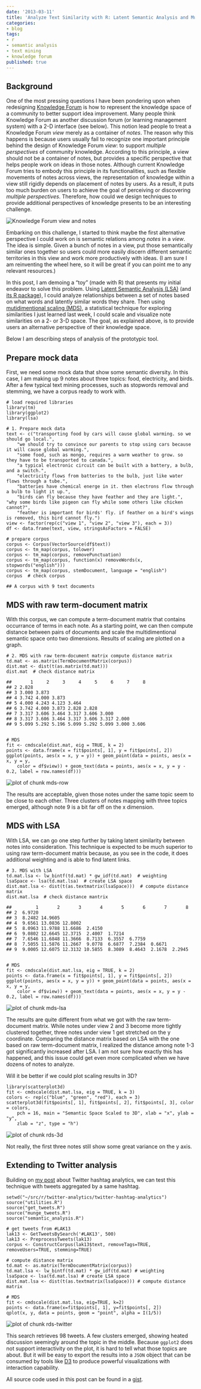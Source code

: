 ```yaml
---
date: '2013-03-11'
title: 'Analyze Text Similarity with R: Latent Semantic Analysis and Multidimentional Scaling'
categories:
- blog
tags:
- r
- semantic analysis
- text mining
- knowledge forum
published: true
---
```


## Background

One of the most pressing questions I have been pondering upon when
redesigning [Knowledge Forum](http://www.knowledgeforum.com/) is how to
represent the knowledge space of a community to better support idea
improvement. Many people think Knowledge Forum as another discussion
forum (or learning management system) with a 2-D interface (see below).
This notion lead people to treat a Knowledge Forum *view* merely as a
container of *notes*. The reason why this happens is because users
usually fail to recognize one important principle behind the design of
Knowledge Forum *view*: to support *multiple perspectives* of community
knowledge. According to this principle, a view should not be a container
of notes, but provides a specific perspective that helps people work on
ideas in those notes. Although current Knowledge Forum tries to embody
this principle in its functionalities, such as flexible movements of
notes across views, the representation of knowledge within a view still
rigidly depends on placement of notes by users. As a result, it puts too
much burden on users to achieve the goal of perceiving or discovering
*multiple perspectives*. Therefore, how could we design techniques to
provide additional perspectives of knowledge presents to be an
interesting challenge.

![Knowledge Forum view and
notes](http://www.knowledgeforum.com/Kforum/Images/Pic2_4_6.jpg)

Embarking on this challenge, I started to think maybe the first
alternative perspective I could work on is semantic relations among
*notes* in a *view*. The idea is simple. Given a bunch of notes in a
view, put those semantically similar ones together so users could more
easily discern different semantic territories in this view and work more
productively with ideas. (I am sure I am reinventing the wheel here, so
it will be great if you can point me to any relevant resources.)

In this post, I am demoing a “toy” (made with R) that presents my
initial endeavor to solve this problem. Using [Latent Semantic Analysis
(LSA)](http://en.wikipedia.org/wiki/Latent_semantic_analysis) (and [its
R package](http://cran.r-project.org/web/packages/lsa/index.html)), I
could analyze relationships between a set of notes based on what words
and latently similar words they share. Then using [mutidimentional
scaling (MDS)](http://en.wikipedia.org/wiki/Multidimensional_scaling), a
statistical technique for exploring similarities I just learned last
week, I could scale and visualize note similarities on a 2- or 3-D
space. The goal, as explained above, is to provide users an alternative
perspective of their knowledge space.

Below I am describing steps of analysis of the prototypic tool.

## Prepare mock data

First, we need some mock data that show some semantic diversity. In this
case, I am making up 9 notes about three topics: food, electricity, and
birds. After a few typical text mining processes, such as stopwords
removal and stemming, we have a corpus ready to work with.

    # load required libraries
    library(tm)
    library(ggplot2)
    library(lsa)

    # 1. Prepare mock data
    text <- c("transporting food by cars will cause global warming. so we should go local.",
        "we should try to convince our parents to stop using cars because it will cause global warming.",
        "some food, such as mongo, requires a warm weather to grow. so they have to be transported to canada.",
        "a typical electronic circuit can be built with a battery, a bulb, and a switch.",
        "electricity flows from batteries to the bulb, just like water flows through a tube.",
        "batteries have chemical energe in it. then electrons flow through a bulb to light it up.",
        "birds can fly because they have feather and they are light.", "why some birds like pigeon can fly while some others like chicken cannot?",
        "feather is important for birds' fly. if feather on a bird's wings is removed, this bird cannot fly.")
    view <- factor(rep(c("view 1", "view 2", "view 3"), each = 3))
    df <- data.frame(text, view, stringsAsFactors = FALSE)

    # prepare corpus
    corpus <- Corpus(VectorSource(df$text))
    corpus <- tm_map(corpus, tolower)
    corpus <- tm_map(corpus, removePunctuation)
    corpus <- tm_map(corpus, function(x) removeWords(x, stopwords("english")))
    corpus <- tm_map(corpus, stemDocument, language = "english")
    corpus  # check corpus

    ## A corpus with 9 text documents

## MDS with raw term-document matrix

With this corpus, we can compute a term-document matrix that contains
occurrance of terms in each note. As a starting point, we can then
compute distance between pairs of documents and scale the
multidimentional semantic space onto two dimensions. Results of scaling
are plotted on a graph.

    # 2. MDS with raw term-document matrix compute distance matrix
    td.mat <- as.matrix(TermDocumentMatrix(corpus))
    dist.mat <- dist(t(as.matrix(td.mat)))
    dist.mat  # check distance matrix

    ##       1     2     3     4     5     6     7     8
    ## 2 2.828
    ## 3 3.000 3.873
    ## 4 3.742 4.000 3.873
    ## 5 4.000 4.243 4.123 3.464
    ## 6 3.742 4.000 3.873 2.828 2.828
    ## 7 3.317 3.606 3.464 3.317 3.606 3.000
    ## 8 3.317 3.606 3.464 3.317 3.606 3.317 2.000
    ## 9 5.099 5.292 5.196 5.099 5.292 5.099 3.000 3.606


    # MDS
    fit <- cmdscale(dist.mat, eig = TRUE, k = 2)
    points <- data.frame(x = fit$points[, 1], y = fit$points[, 2])
    ggplot(points, aes(x = x, y = y)) + geom_point(data = points, aes(x = x, y = y,
        color = df$view)) + geom_text(data = points, aes(x = x, y = y - 0.2, label = row.names(df)))

![plot of chunk
mds-row](https://dl.dropbox.com/u/7599158/wp/figure/mds-row.png)

The results are acceptable, given those notes under the same topic seem
to be close to each other. Three clusters of notes mapping with three
topics emerged, although note 9 is a bit far off on the x dimension.

MDS with LSA
------------

With LSA, we can go one step further by taking latent similarity between
notes into consideration. This technique is expected to be much superior
to using raw term-document matrix because, as you see in the code, it
does additional weighting and is able to find latent links.

    # 3. MDS with LSA
    td.mat.lsa <- lw_bintf(td.mat) * gw_idf(td.mat)  # weighting
    lsaSpace <- lsa(td.mat.lsa)  # create LSA space
    dist.mat.lsa <- dist(t(as.textmatrix(lsaSpace)))  # compute distance matrix
    dist.mat.lsa  # check distance mantrix

    ##         1       2       3       4       5       6       7       8
    ## 2  6.9720
    ## 3  8.2482 14.9605
    ## 4  9.6561 13.0836 12.8002
    ## 5  8.0963 11.9788 11.6686  2.4150
    ## 6  9.0802 12.6645 12.3715  2.4007  1.7214
    ## 7  7.6546 11.6848 11.3666  8.7133  6.3557  6.7759
    ## 8  7.5055 11.5876 11.2667  9.0778  6.6877  7.2384  0.6671
    ## 9  9.0005 12.6075 12.3132 10.5855  8.3089  8.4643  2.1678  2.2945


    # MDS
    fit <- cmdscale(dist.mat.lsa, eig = TRUE, k = 2)
    points <- data.frame(x = fit$points[, 1], y = fit$points[, 2])
    ggplot(points, aes(x = x, y = y)) + geom_point(data = points, aes(x = x, y = y,
        color = df$view)) + geom_text(data = points, aes(x = x, y = y - 0.2, label = row.names(df)))

![plot of chunk
mds-lsa](https://dl.dropbox.com/u/7599158/wp/figure/mds-lsa.png)

The results are quite different from what we got with the raw
term-document matrix. While notes under view 2 and 3 become more tightly
clustered together, three notes under view 1 get stretched on the y
coordinate. Comparing the distance matrix based on LSA with the one
based on raw term-document matrix, I realized the distance among note
1-3 got significantly increased after LSA. I am not sure how exactly
this has happened, and this issue could get even more complicated when
we have dozens of notes to analyze.

Will it be better if we could plot scaling results in 3D?

    library(scatterplot3d)
    fit <- cmdscale(dist.mat.lsa, eig = TRUE, k = 3)
    colors <- rep(c("blue", "green", "red"), each = 3)
    scatterplot3d(fit$points[, 1], fit$points[, 2], fit$points[, 3], color = colors,
        pch = 16, main = "Semantic Space Scaled to 3D", xlab = "x", ylab = "y",
        zlab = "z", type = "h")

![plot of chunk
rds-3d](https://dl.dropbox.com/u/7599158/wp/figure/rds-3d.png)

Not really, the first three notes still show some great variance on the
y axis.

Extending to Twitter analysis
-----------------------------

Building on [my post](http://bodongchen.com/blog/?p=290) about Twitter
hashtag analytics, we can test this technique with tweets aggregated by
a same hashtag.

    setwd("~/src/r/twitter-analytics/twitter-hashtag-analytics")
    source("utilities.R")
    source("get_tweets.R")
    source("munge_tweets.R")
    source("semantic_analysis.R")

    # get tweets from #LAK13
    lak13 <- GetTweetsBySearch('#LAK13', 500)
    lak13 <- PreprocessTweets(lak13)
    corpus <- ConstructCorpus(lak13$text, removeTags=TRUE, removeUsers=TRUE, stemming=TRUE)

    # compute distance matrix
    td.mat <- as.matrix(TermDocumentMatrix(corpus))
    td.mat.lsa <- lw_bintf(td.mat) * gw_idf(td.mat) # weighting
    lsaSpace <- lsa(td.mat.lsa) # create LSA space
    dist.mat.lsa <- dist(t(as.textmatrix(lsaSpace))) # compute distance matrix

    # MDS
    fit <- cmdscale(dist.mat.lsa, eig=TRUE, k=2)
    points <- data.frame(x=fit$points[, 1], y=fit$points[, 2])
    qplot(x, y, data = points, geom = "point", alpha = I(1/5))

![plot of chunk
rds-twitter](https://dl.dropbox.com/u/7599158/wp/figure/rds-twitter.png)

This search retrieves 98 tweets. A few clusters emerged, showing heated
discussion seemingly around the topic in the middle. Because `ggplot2`
does not support interactivity on the plot, it is hard to tell what
those topics are about. But it will be easy to export the results into a
`JSON` object that can be consumed by tools like [D3](http://d3js.org/)
to produce powerful visualizations with interaction capability.

All source code used in this post can be found in a
[gist](https://gist.github.com/dirkchen/5135687).

